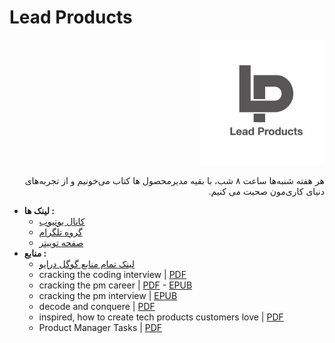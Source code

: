 

# Lead Products

<p align="right"><img src="logo.jpeg" width="200" /></p>

 
 <p dir="rtl"> هر هفته شنبه‌ها ساعت ۸ شب، با بقیه مدیرمحصول ها کتاب می‌خونیم و از تجربه‌های دنیای کاری‌مون صحبت می کنیم. </p> 
 
 
  - **لینک ها :**
    - [کانال یوتیوب](https://www.youtube.com/channel/UCLBXU_qZErSCcK-KyfaWk2Q/about)
    - [گروه تلگرام](https://t.me/LeadProducts)
    - [صفحه توییتر](https://twitter.com/leadproducts)
  - **منابع :**
    - [لینک تمام منابع گوگل درایو](https://drive.google.com/drive/folders/1-ViYnIZjAJyFMiYB13to9BC9wffP1wOD?usp=sharing)
    - cracking the coding interview | [PDF](Cracking_Coding_Interview.pdf)
    - cracking the pm career | [PDF](Cracking_the_PM_Career_The_Skills_Frameworks_and_Practices_To_Become.pdf) - [EPUB](Cracking_the_PM_Career_The_Skills%2C_Frameworks%2C_and_Practices_To.epub)
    - cracking the pm interview | [EPUB](Cracking_the_PM_Interview_How_to_Land_a_Product_Manager_Job_in_Technology.epub)
    - decode and conquere | [PDF](Decode_and_Conquer_Answers_to_Product_Management_Interviews_by_Lewis.pdf)
    - inspired, how to create tech products customers love | [PDF](INSPIRED_%20How%20to%20Create%20Tech%20Products%20Customers%20Love.pdf)
    - Product Manager Tasks | [PDF](Cracking_the_PM_career_01_1618724473.pdf)
